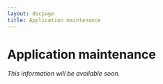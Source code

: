 ```yaml
---
layout: docpage
title: Application maintenance
---
```


# Application maintenance

*This information will be available soon.*
